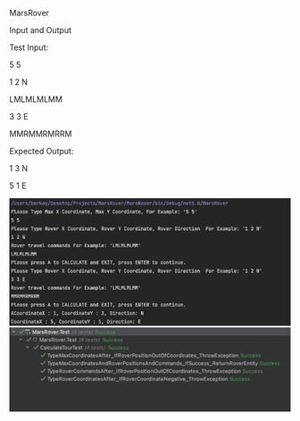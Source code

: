 MarsRover


Input and Output

Test Input:

5 5

1 2 N

LMLMLMLMM

3 3 E

MMRMMRMRRM



Expected Output:

1 3 N

5 1 E

![Test Image 1](https://github.com/berkaybolac/mars-rover/blob/master/Result.png)
![Test Image 2](https://github.com/berkaybolac/mars-rover/blob/master/Test.png)
